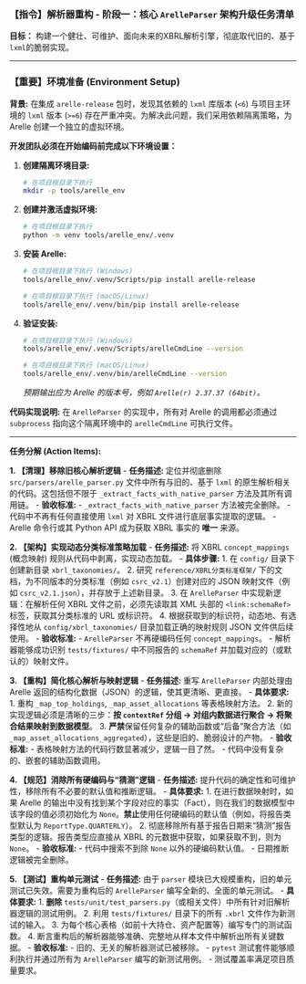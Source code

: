 ### **【指令】解析器重构 - 阶段一：核心 `ArelleParser` 架构升级任务清单**

**目标：** 构建一个健壮、可维护、面向未来的XBRL解析引擎，彻底取代旧的、基于`lxml`的脆弱实现。

---

### **【重要】环境准备 (Environment Setup)**

**背景:** 在集成 `arelle-release` 包时，发现其依赖的 `lxml` 库版本 (`<6`) 与项目主环境的 `lxml` 版本 (`>=6`) 存在严重冲突。为解决此问题，我们采用依赖隔离策略，为 Arelle 创建一个独立的虚拟环境。

**开发团队必须在开始编码前完成以下环境设置：**

1.  **创建隔离环境目录:**
    ```bash
    # 在项目根目录下执行
    mkdir -p tools/arelle_env
    ```

2.  **创建并激活虚拟环境:**
    ```bash
    # 在项目根目录下执行
    python -m venv tools/arelle_env/.venv
    ```

3.  **安装 Arelle:**
    ```bash
    # 在项目根目录下执行 (Windows)
    tools/arelle_env/.venv/Scripts/pip install arelle-release

    # 在项目根目录下执行 (macOS/Linux)
    tools/arelle_env/.venv/bin/pip install arelle-release
    ```

4.  **验证安装:**
    ```bash
    # 在项目根目录下执行 (Windows)
    tools/arelle_env/.venv/Scripts/arelleCmdLine --version

    # 在项目根目录下执行 (macOS/Linux)
    tools/arelle_env/.venv/bin/arelleCmdLine --version
    ```
    *预期输出应为 Arelle 的版本号，例如 `Arelle(r) 2.37.37 (64bit)`。*

**代码实现说明:** 在 `ArelleParser` 的实现中，所有对 Arelle 的调用都必须通过 `subprocess` 指向这个隔离环境中的 `arelleCmdLine` 可执行文件。

---

**任务分解 (Action Items):**

**1. 【清理】移除旧核心解析逻辑**
    -   **任务描述:** 定位并彻底删除 `src/parsers/arelle_parser.py` 文件中所有与旧的、基于 `lxml` 的原生解析相关的代码。这包括但不限于 `_extract_facts_with_native_parser` 方法及其所有调用链。
    -   **验收标准:**
        -   `_extract_facts_with_native_parser` 方法被完全删除。
        -   代码中不再有任何直接使用 `lxml` 对 XBRL 文件进行底层事实提取的逻辑。
        -   Arelle 命令行或其 Python API 成为获取 XBRL 事实的 **唯一** 来源。

**2. 【架构】实现动态分类标准策略加载**
    -   **任务描述:** 将 XBRL `concept_mappings` (概念映射) 规则从代码中剥离，实现动态加载。
    -   **具体步骤:**
        1.  在 `config/` 目录下创建新目录 `xbrl_taxonomies/`。
        2.  研究 `reference/XBRL分类标准框架/` 下的文档，为不同版本的分类标准（例如 `csrc_v2.1`）创建对应的 JSON 映射文件（例如 `csrc_v2.1.json`），并存放于上述新目录。
        3.  在 `ArelleParser` 中实现新逻辑：在解析任何 XBRL 文件之前，必须先读取其 XML 头部的 `<link:schemaRef>` 标签，获取其分类标准的 URL 或标识符。
        4.  根据获取到的标识符，动态地、有选择性地从 `config/xbrl_taxonomies/` 目录加载正确的映射规则 JSON 文件供后续使用。
    -   **验收标准:**
        -   `ArelleParser` 不再硬编码任何 `concept_mappings`。
        -   解析器能够成功识别 `tests/fixtures/` 中不同报告的 `schemaRef` 并加载对应的（或默认的）映射文件。

**3. 【重构】简化核心解析与映射逻辑**
    -   **任务描述:** 重写 `ArelleParser` 内部处理由 Arelle 返回的结构化数据（JSON）的逻辑，使其更清晰、更直接。
    -   **具体要求:**
        1.  重构 `_map_top_holdings`, `_map_asset_allocations` 等表格映射方法。
        2.  新的实现逻辑必须是清晰的三步：**按 `contextRef` 分组 -> 对组内数据进行聚合 -> 将聚合结果映射到数据模型**。
        3.  **严禁**保留任何复杂的辅助函数或“后备”聚合方法（如 `_map_asset_allocations_aggregated`），这些是旧的、脆弱设计的产物。
    -   **验收标准:**
        -   表格映射方法的代码行数显著减少，逻辑一目了然。
        -   代码中没有复杂的、嵌套的辅助函数调用。

**4. 【规范】消除所有硬编码与“猜测”逻辑**
    -   **任务描述:** 提升代码的确定性和可维护性，移除所有不必要的默认值和推断逻辑。
    -   **具体要求:**
        1.  在进行数据映射时，如果 Arelle 的输出中没有找到某个字段对应的事实（Fact），则在我们的数据模型中该字段的值必须初始化为 `None`。**禁止**使用任何硬编码的默认值（例如，将报告类型默认为 `ReportType.QUARTERLY`）。
        2.  彻底移除所有基于报告日期来“猜测”报告类型的逻辑。报告类型应直接从 XBRL 的元数据中获取，如果获取不到，则为 `None`。
    -   **验收标准:**
        -   代码中搜索不到除 `None` 以外的硬编码默认值。
        -   日期推断逻辑被完全删除。

**5. 【测试】重构单元测试**
    -   **任务描述:** 由于 `parser` 模块已大规模重构，旧的单元测试已失效。需要为重构后的 `ArelleParser` 编写全新的、全面的单元测试。
    -   **具体要求:**
        1.  **删除** `tests/unit/test_parsers.py`（或相关文件）中所有针对旧解析器逻辑的测试用例。
        2.  利用 `tests/fixtures/` 目录下的所有 `.xbrl` 文件作为新测试的输入。
        3.  为每个核心表格（如前十大持仓、资产配置等）编写专门的测试函数。
        4.  断言重构后的解析器能够准确、完整地从样本文件中解析出所有关键数据。
    -   **验收标准:**
        -   旧的、无关的解析器测试已被移除。
        -   `pytest` 测试套件能够顺利执行并通过所有为 `ArelleParser` 编写的新测试用例。
        -   测试覆盖率满足项目质量要求。
